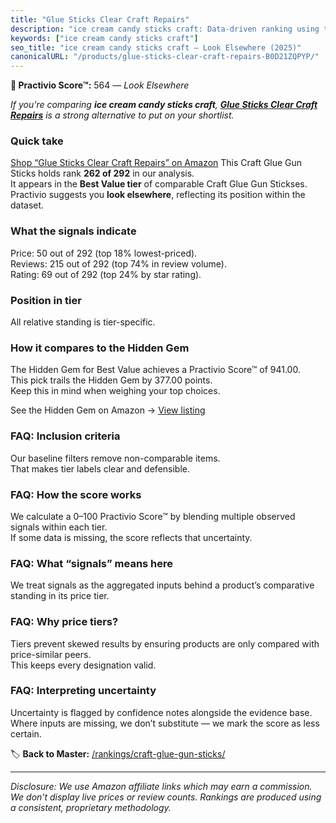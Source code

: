 ```yaml
---
title: "Glue Sticks Clear Craft Repairs"
description: "ice cream candy sticks craft: Data-driven ranking using the Practivio Score™. Positioned by quality, value, demand, findability, momentum."
keywords: ["ice cream candy sticks craft"]
seo_title: "ice cream candy sticks craft — Look Elsewhere (2025)"
canonicalURL: "/products/glue-sticks-clear-craft-repairs-B0D21ZQPYP/"
---
```


**🚫 Practivio Score™:** 564 — _Look Elsewhere_


*If you're comparing **ice cream candy sticks craft**, **[Glue Sticks Clear Craft Repairs](https://www.amazon.com/dp/B0D21ZQPYP?tag=practivio-20)** is a strong alternative to put on your shortlist.*
### Quick take
[Shop “Glue Sticks Clear Craft Repairs” on Amazon](https://www.amazon.com/dp/B0D21ZQPYP?tag=practivio-20)
This Craft Glue Gun Sticks holds rank **262 of 292** in our analysis.  
It appears in the **Best Value tier** of comparable Craft Glue Gun Stickses.  
Practivio suggests you **look elsewhere**, reflecting its position within the dataset.

### What the signals indicate
Price: 50 out of 292 (top 18% lowest-priced).  
Reviews: 215 out of 292 (top 74% in review volume).  
Rating: 69 out of 292 (top 24% by star rating).  

### Position in tier
All relative standing is tier-specific.

### How it compares to the Hidden Gem
The Hidden Gem for Best Value achieves a Practivio Score™ of 941.00.  
This pick trails the Hidden Gem by 377.00 points.  
Keep this in mind when weighing your top choices.  

See the Hidden Gem on Amazon → [View listing](https://www.amazon.com/dp/B06W2NBCW5?tag=practivio-20)

### FAQ: Inclusion criteria
Our baseline filters remove non-comparable items.  
That makes tier labels clear and defensible.

### FAQ: How the score works
We calculate a 0–100 Practivio Score™ by blending multiple observed signals within each tier.  
If some data is missing, the score reflects that uncertainty.

### FAQ: What “signals” means here
We treat signals as the aggregated inputs behind a product’s comparative standing in its price tier.

### FAQ: Why price tiers?
Tiers prevent skewed results by ensuring products are only compared with price-similar peers.  
This keeps every designation valid.

### FAQ: Interpreting uncertainty
Uncertainty is flagged by confidence notes alongside the evidence base.  
Where inputs are missing, we don’t substitute — we mark the score as less certain.


🏷️ **Back to Master:** [/rankings/craft-glue-gun-sticks/](/rankings/craft-glue-gun-sticks/)

---
_Disclosure: We use Amazon affiliate links which may earn a commission. We don’t display live prices or review counts. Rankings are produced using a consistent, proprietary methodology._
